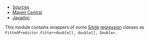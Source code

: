 
* [Sources](https://github.com/Nasdanika/ai/tree/main/smile)
* [Maven Central](https://central.sonatype.com/artifact/org.nasdanika.ai/smile)
* [Javadoc](https://javadoc.io/doc/org.nasdanika.ai/smile)


This module contains wrappers of some [Smile](https://haifengl.github.io/) [regression](https://haifengl.github.io/regression.html) classes as ``FittedPredictor.Fitter<double[], double[], Double>``.

